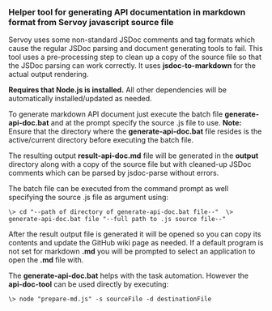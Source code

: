 ### Helper tool for generating API documentation in markdown format from Servoy javascript source file

Servoy uses some non-standard JSDoc comments and tag formats which cause the regular JSDoc parsing and document generating tools to fail. This tool uses a pre-processing step to clean up a copy of the source file so that the JSDoc parsing can work correctly. It uses **jsdoc-to-markdown** for the actual output rendering.

**Requires that Node.js is installed.** All other dependencies will be automatically installed/updated as needed.

To generate markdown API document just execute the batch file **generate-api-doc.bat** and at the prompt specify the source .js file to use.
**Note:** Ensure that the directory where the **generate-api-doc.bat** file resides is the active/current directory before executing the batch file.

The resulting output **result-api-doc.md** file will be generated in the **output** directory along with a copy of the source file but with cleaned-up JSDoc comments which can be parsed by jsdoc-parse without errors.

The batch file can be executed from the command prompt as well specifying the source .js file as argument using:

`
\> cd "--path of directory of generate-api-doc.bat file--" 
\> generate-api-doc.bat file "--full path to .js source file--"
`

After the result output file is generated it will be opened so you can copy its contents and update the GitHub wiki page as needed. If a default program is not set for markdown **.md** you will be prompted to select an application to open the **.md** file with.

The **generate-api-doc.bat** helps with the task automation. However the **api-doc-tool** can be used directly by executing:

`
\> node "prepare-md.js" -s sourceFile -d destinationFile
`
